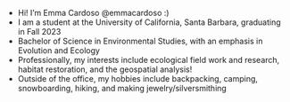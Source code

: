 - Hi! I’m Emma Cardoso @emmacardoso :)
- I am a student at the University of California, Santa Barbara, graduating in Fall 2023
- Bachelor of Science in Environmental Studies, with an emphasis in Evolution and Ecology
- Professionally, my interests include ecological field work and research, habitat restoration, and the geospatial analysis!
- Outside of the office, my hobbies include backpacking, camping, snowboarding, hiking, and making jewelry/silversmithing 

<!---
emmacardoso/emmacardoso is a ✨ special ✨ repository because its `README.md` (this file) appears on your GitHub profile.
You can click the Preview link to take a look at your changes.
--->
